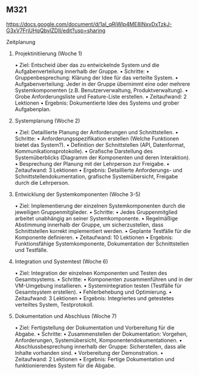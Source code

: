  ## M321
https://docs.google.com/document/d/1aI_qRjWlp4ME8lNxvDxTzkJ-G3xV7FrjUHqQbvlZDII/edit?usp=sharing


Zeitplanung

1. Projektinitiierung (Woche 1)

	•	Ziel: Entscheid über das zu entwickelnde System und die Aufgabenverteilung innerhalb der Gruppe.
	•	Schritte:
	•	Gruppenbesprechung: Klärung der Idee für das verteilte System.
	•	Aufgabenverteilung: Jeder in der Gruppe übernimmt eine oder mehrere Systemkomponenten (z.B. Benutzerverwaltung, Produktverwaltung).
	•	Grobe Anforderungsliste und Feature-Liste erstellen.
	•	Zeitaufwand: 2 Lektionen
	•	Ergebnis: Dokumentierte Idee des Systems und grober Aufgabenplan.

2. Systemplanung (Woche 2)

	•	Ziel: Detaillierte Planung der Anforderungen und Schnittstellen.
	•	Schritte:
	•	Anforderungsspezifikation erstellen (Welche Funktionen bietet das System?).
	•	Definition der Schnittstellen (API, Datenformat, Kommunikationsprotokolle).
	•	Grafische Darstellung des Systemüberblicks (Diagramm der Komponenten und deren Interaktion).
	•	Besprechung der Planung mit der Lehrperson zur Freigabe.
	•	Zeitaufwand: 3 Lektionen
	•	Ergebnis: Detaillierte Anforderungs- und Schnittstellendokumentation, grafische Systemübersicht, Freigabe durch die Lehrperson.

3. Entwicklung der Systemkomponenten (Woche 3-5)

	•	Ziel: Implementierung der einzelnen Systemkomponenten durch die jeweiligen Gruppenmitglieder.
	•	Schritte:
	•	Jedes Gruppenmitglied arbeitet unabhängig an seiner Systemkomponente.
	•	Regelmäßige Abstimmung innerhalb der Gruppe, um sicherzustellen, dass Schnittstellen korrekt implementiert werden.
	•	Geplante Testfälle für die Komponente definieren.
	•	Zeitaufwand: 10 Lektionen
	•	Ergebnis: Funktionsfähige Systemkomponente, Dokumentation der Schnittstellen und Testfälle.

4. Integration und Systemtest (Woche 6)

	•	Ziel: Integration der einzelnen Komponenten und Testen des Gesamtsystems.
	•	Schritte:
	•	Komponenten zusammenführen und in der VM-Umgebung installieren.
	•	Systemintegration testen (Testfälle für Gesamtsystem erstellen).
	•	Fehlerbehebung und Optimierung.
	•	Zeitaufwand: 3 Lektionen
	•	Ergebnis: Integriertes und getestetes verteiltes System, Testprotokoll.

5. Dokumentation und Abschluss (Woche 7)

	•	Ziel: Fertigstellung der Dokumentation und Vorbereitung für die Abgabe.
	•	Schritte:
	•	Zusammenstellen der Dokumentation: Vorgehen, Anforderungen, Systemübersicht, Komponentendokumentationen.
	•	Abschlussbesprechung innerhalb der Gruppe: Sicherstellen, dass alle Inhalte vorhanden sind.
	•	Vorbereitung der Demonstration.
	•	Zeitaufwand: 2 Lektionen
	•	Ergebnis: Fertige Dokumentation und funktionierendes System für die Abgabe.
